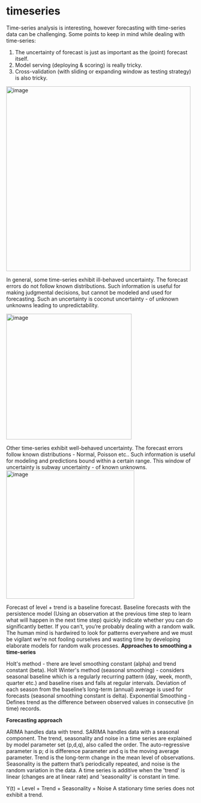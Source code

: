 # timeseries

Time-series analysis is interesting, however forecasting with time-series data can be challenging. 
Some points to keep in mind while dealing with time-series:

1) The uncertainty of forecast is just as important as the (point) forecast itself.
2) Model serving (deploying & scoring) is really tricky.
3) Cross-validation (with sliding or expanding window as testing strategy) is also tricky.
<img width="491" alt="image" src="https://github.com/ranja-sarkar/timeseries/assets/101544669/0dcf3f84-cc5c-4b16-98a5-58c4f2cddc9e">

In general, some time-series exhibit ill-behaved uncertainty. The forecast errors do not follow known distributions. Such information is useful for making judgmental decisions, but cannot be modeled and used for forecasting. Such an uncertainty is coconut uncertainty - of unknown unknowns leading to unpredictability. 

<img width="334" alt="image" src="https://github.com/ranja-sarkar/timeseries/assets/101544669/05b48529-29cc-4166-95ee-795a20961b5a">


Other time-series exhibit well-behaved uncertainty. The forecast errors follow known distributions - Normal, Poisson etc.. Such information is useful for modeling and predictions bound within a certain range. This window of uncertainty is subway uncertainty - of known unknowns. 
<img width="341" alt="image" src="https://github.com/ranja-sarkar/timeseries/assets/101544669/a6c5417f-50e5-4bd8-aefc-18bab5809f8a">

Forecast of level + trend is a baseline forecast. Baseline forecasts with the persistence model (Using an observation at the previous time step to learn what will happen in the next time step)
quickly indicate whether you can do significantly better. If you can’t, you’re probably dealing with a random walk. 
The human mind is hardwired to look for patterns everywhere and we must be vigilant we're not fooling ourselves and wasting time by developing elaborate models for random walk processes.
**Approaches to smoothing a time-series**

Holt's method - there are level smoothing constant (alpha) and trend constant (beta). 
Holt Winter's method (seasonal smoothing) - considers seasonal baseline which is a regularly recurring pattern (day, week, month, quarter etc.) and baseline rises and falls at regular intervals. Deviation of each season from the baseline’s long-term (annual) average is used for forecasts (seasonal smoothing constant is delta). 
Exponential Smoothing - Defines trend as the difference between observed values in consecutive (in time) records.

**Forecasting approach**

ARIMA handles data with trend.
SARIMA handles data with a seasonal component. 
The trend, seasonality and noise in a time series are explained by model parameter set (p,d,q), also called the order. The auto-regressive parameter is p; d is difference parameter and q is the moving average parameter. Trend is the long-term change in the mean level of observations. Seasonality is the pattern that’s periodically repeated, and noise is the random variation in the data. A time series is additive when the 'trend' is linear (changes are at linear rate) and 'seasonality' is constant in time.

Y(t) = Level + Trend + Seasonality + Noise
A stationary time series does not exhibit a trend.

